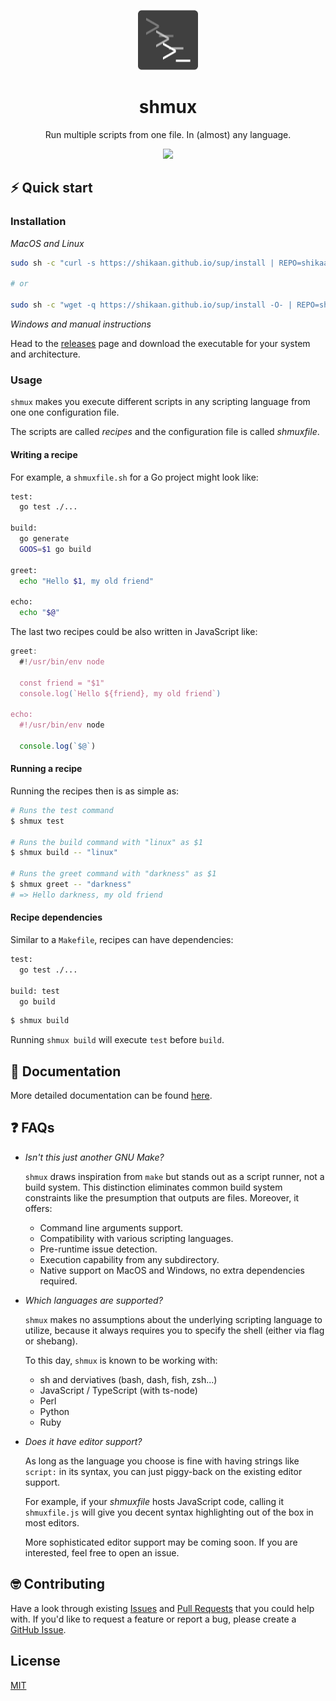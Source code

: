 <p align="center">
  <img width="96" height="96" src="./docs/96x96.png" alt="logo">
</p>

<h1 align="center">shmux</h1>

<p align="center">
Run multiple scripts from one file. In (almost) any language.
</p>

<p align="center">
  <a href="https://asciinema.org/a/548928" target="_blank">
    <img src="https://asciinema.org/a/548928.svg" height="288"/>
  </a>
</p>

## ⚡️ Quick start

### Installation

_MacOS and Linux_
```sh
sudo sh -c "curl -s https://shikaan.github.io/sup/install | REPO=shikaan/shmux sh -"

# or

sudo sh -c "wget -q https://shikaan.github.io/sup/install -O- | REPO=shikaan/shmux sh -"
```

_Windows and manual instructions_

Head to the [releases](https://github.com/shikaan/shmux/releases) page and download the executable for your system and architecture.

### Usage

`shmux` makes you execute different scripts in any scripting language from one one configuration file.

The scripts are called _recipes_ and the configuration file is called _shmuxfile_.

#### Writing a recipe

For example, a `shmuxfile.sh` for a Go project might look like: 

```sh
test:
  go test ./...

build:
  go generate
  GOOS=$1 go build

greet:
  echo "Hello $1, my old friend"

echo:
  echo "$@"  
```

The last two recipes could be also written in JavaScript like:

```js
greet:
  #!/usr/bin/env node

  const friend = "$1"
  console.log(`Hello ${friend}, my old friend`)

echo:
  #!/usr/bin/env node

  console.log(`$@`)
```

#### Running a recipe

Running the recipes then is as simple as:

```bash
# Runs the test command
$ shmux test

# Runs the build command with "linux" as $1
$ shmux build -- "linux"

# Runs the greet command with "darkness" as $1
$ shmux greet -- "darkness" 
# => Hello darkness, my old friend
```

#### Recipe dependencies

Similar to a `Makefile`, recipes can have dependencies:

```sh
test:
  go test ./...

build: test
  go build
```

```bash
$ shmux build
```
Running `shmux build` will execute `test` before `build`.

## 📄 Documentation

More detailed documentation can be found [here](./docs/docs.md).

## ❓ FAQs

* _Isn't this just another GNU Make?_

  `shmux` draws inspiration from `make` but stands out as a script runner, not a build system. This distinction eliminates common build system constraints like the presumption that outputs are files. Moreover, it offers:

  * Command line arguments support.
  * Compatibility with various scripting languages.
  * Pre-runtime issue detection.
  * Execution capability from any subdirectory.
  * Native support on MacOS and Windows, no extra dependencies required.

* _Which languages are supported?_
  
  `shmux` makes no assumptions about the underlying scripting language to utilize, because it always requires you to specify the shell (either via flag or shebang).

  To this day, `shmux` is known to be working with:

  * sh and derviatives (bash, dash, fish, zsh...)
  * JavaScript / TypeScript (with ts-node)
  * Perl
  * Python
  * Ruby

* _Does it have editor support?_

  As long as the language you choose is fine with having strings like `script:` in its syntax, you can just piggy-back on the existing editor support. 
  
  For example, if your _shmuxfile_ hosts JavaScript code, calling it `shmuxfile.js` will give you decent syntax highlighting out of the box in most editors.

  More sophisticated editor support may be coming soon. If you are interested, feel free to open an issue.

## 🤓 Contributing

Have a look through existing [Issues](https://github.com/shikaan/shmux/issues) and [Pull Requests](https://github.com/shikaan/shmux/pulls) that you could help with. If you'd like to request a feature or report a bug, please create a [GitHub Issue](https://github.com/shikaan/shmux/issues).

## License

[MIT](./LICENSE)
